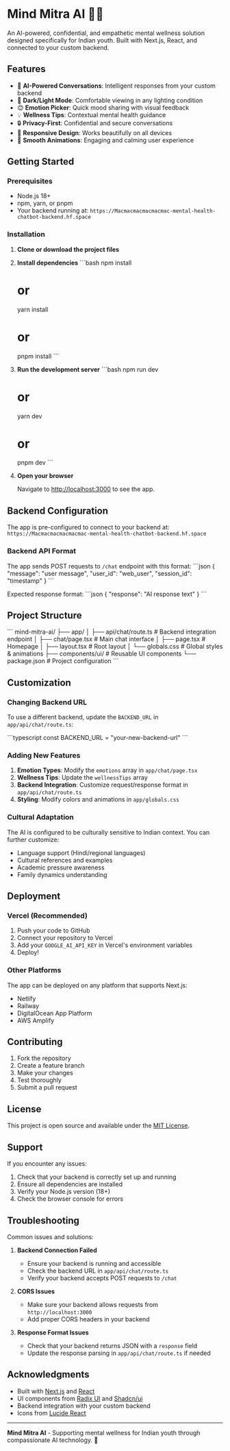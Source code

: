 # Mind Mitra AI 🧠💙

An AI-powered, confidential, and empathetic mental wellness solution designed specifically for Indian youth. Built with Next.js, React, and connected to your custom backend.

## Features

- 🤖 **AI-Powered Conversations**: Intelligent responses from your custom backend
- 🌙 **Dark/Light Mode**: Comfortable viewing in any lighting condition
- 😊 **Emotion Picker**: Quick mood sharing with visual feedback
- 💡 **Wellness Tips**: Contextual mental health guidance
- 🔒 **Privacy-First**: Confidential and secure conversations
- 📱 **Responsive Design**: Works beautifully on all devices
- 🎨 **Smooth Animations**: Engaging and calming user experience

## Getting Started

### Prerequisites

- Node.js 18+ 
- npm, yarn, or pnpm
- Your backend running at: `https://Macmacmacmacmacmac-mental-health-chatbot-backend.hf.space`

### Installation

1. **Clone or download the project files**

2. **Install dependencies**
   \`\`\`bash
   npm install
   # or
   yarn install
   # or
   pnpm install
   \`\`\`

3. **Run the development server**
   \`\`\`bash
   npm run dev
   # or
   yarn dev
   # or
   pnpm dev
   \`\`\`

4. **Open your browser**
   
   Navigate to [http://localhost:3000](http://localhost:3000) to see the app.

## Backend Configuration

The app is pre-configured to connect to your backend at:
`https://Macmacmacmacmacmac-mental-health-chatbot-backend.hf.space`

### Backend API Format

The app sends POST requests to `/chat` endpoint with this format:
\`\`\`json
{
  "message": "user message",
  "user_id": "web_user",
  "session_id": "timestamp"
}
\`\`\`

Expected response format:
\`\`\`json
{
  "response": "AI response text"
}
\`\`\`

## Project Structure

\`\`\`
mind-mitra-ai/
├── app/
│   ├── api/chat/route.ts      # Backend integration endpoint
│   ├── chat/page.tsx          # Main chat interface
│   ├── page.tsx               # Homepage
│   ├── layout.tsx             # Root layout
│   └── globals.css            # Global styles & animations
├── components/ui/             # Reusable UI components
└── package.json               # Project configuration
\`\`\`

## Customization

### Changing Backend URL

To use a different backend, update the `BACKEND_URL` in `app/api/chat/route.ts`:

\`\`\`typescript
const BACKEND_URL = "your-new-backend-url"
\`\`\`

### Adding New Features

1. **Emotion Types**: Modify the `emotions` array in `app/chat/page.tsx`
2. **Wellness Tips**: Update the `wellnessTips` array
3. **Backend Integration**: Customize request/response format in `app/api/chat/route.ts`
4. **Styling**: Modify colors and animations in `app/globals.css`

### Cultural Adaptation

The AI is configured to be culturally sensitive to Indian context. You can further customize:

- Language support (Hindi/regional languages)
- Cultural references and examples
- Academic pressure awareness
- Family dynamics understanding

## Deployment

### Vercel (Recommended)

1. Push your code to GitHub
2. Connect your repository to Vercel
3. Add your `GOOGLE_AI_API_KEY` in Vercel's environment variables
4. Deploy!

### Other Platforms

The app can be deployed on any platform that supports Next.js:
- Netlify
- Railway
- DigitalOcean App Platform
- AWS Amplify

## Contributing

1. Fork the repository
2. Create a feature branch
3. Make your changes
4. Test thoroughly
5. Submit a pull request

## License

This project is open source and available under the [MIT License](LICENSE).

## Support

If you encounter any issues:

1. Check that your backend is correctly set up and running
2. Ensure all dependencies are installed
3. Verify your Node.js version (18+)
4. Check the browser console for errors

## Troubleshooting

Common issues and solutions:

1. **Backend Connection Failed**
   - Ensure your backend is running and accessible
   - Check the backend URL in `app/api/chat/route.ts`
   - Verify your backend accepts POST requests to `/chat`

2. **CORS Issues**
   - Make sure your backend allows requests from `http://localhost:3000`
   - Add proper CORS headers in your backend

3. **Response Format Issues**
   - Check that your backend returns JSON with a `response` field
   - Update the response parsing in `app/api/chat/route.ts` if needed

## Acknowledgments

- Built with [Next.js](https://nextjs.org/) and [React](https://reactjs.org/)
- UI components from [Radix UI](https://www.radix-ui.com/) and [Shadcn/ui](https://ui.shadcn.com/)
- Backend integration with your custom backend
- Icons from [Lucide React](https://lucide.dev/)

---

**Mind Mitra AI** - Supporting mental wellness for Indian youth through compassionate AI technology. 💙
